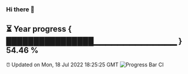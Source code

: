 ### Hi there 👋
⏳ Year progress { ████████████████▁▁▁▁▁▁▁▁▁▁▁▁▁▁ } 54.46 %
---
⏰ Updated on Mon, 18 Jul 2022 18:25:25 GMT
![Progress Bar CI](https://github.com/liununu/liununu/workflows/Progress%20Bar%20CI/badge.svg)
